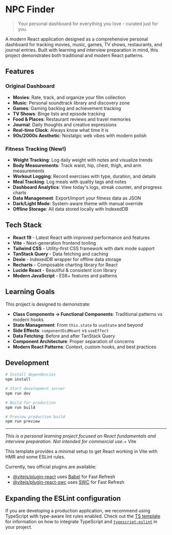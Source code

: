 # NPC Finder

> Your personal dashboard for everything you love - curated just for you.

A modern React application designed as a comprehensive personal dashboard for tracking movies, music, games, TV shows, restaurants, and journal entries. Built with learning and interview preparation in mind, this project demonstrates both traditional and modern React patterns.

## Features

### Original Dashboard

- **Movies**: Rate, track, and organize your film collection
- **Music**: Personal soundtrack library and discovery zone
- **Games**: Gaming backlog and achievement tracking
- **TV Shows**: Binge lists and episode tracking
- **Food & Places**: Restaurant reviews and travel memories
- **Journal**: Daily thoughts and creative expressions
- **Real-time Clock**: Always know what time it is
- **90s/2000s Aesthetic**: Nostalgic web vibes with modern polish

### Fitness Tracking (New!)

- **Weight Tracking**: Log daily weight with notes and visualize trends
- **Body Measurements**: Track waist, hip, chest, thigh, and arm measurements
- **Workout Logging**: Record exercises with type, duration, and details
- **Meal Tracking**: Log meals with quality tags and notes
- **Dashboard Analytics**: View today's logs, streak counter, and progress charts
- **Data Management**: Export/import your fitness data as JSON
- **Dark/Light Mode**: System-aware theme with manual override
- **Offline Storage**: All data stored locally with IndexedDB

## Tech Stack

- **React 19** - Latest React with improved performance and features
- **Vite** - Next-generation frontend tooling
- **Tailwind CSS** - Utility-first CSS framework with dark mode support
- **TanStack Query** - Data fetching and caching
- **Dexie** - IndexedDB wrapper for offline data storage
- **Recharts** - Composable charting library for React
- **Lucide React** - Beautiful & consistent icon library
- **Modern JavaScript** - ES6+ features and patterns

## Learning Goals

This project is designed to demonstrate:

- **Class Components → Functional Components**: Traditional patterns vs modern hooks
- **State Management**: From `this.state` to `useState` and beyond
- **Side Effects**: `componentDidMount` vs `useEffect`
- **Data Fetching**: Before and after TanStack Query
- **Component Architecture**: Proper separation of concerns
- **Modern React Patterns**: Context, custom hooks, and best practices

## Development

```bash
# Install dependencies
npm install

# Start development server
npm run dev

# Build for production
npm run build

# Preview production build
npm run preview
```

---

_This is a personal learning project focused on React fundamentals and interview preparation. Not intended for commercial use._+ Vite

This template provides a minimal setup to get React working in Vite with HMR and some ESLint rules.

Currently, two official plugins are available:

- [@vitejs/plugin-react](https://github.com/vitejs/vite-plugin-react/blob/main/packages/plugin-react) uses [Babel](https://babeljs.io/) for Fast Refresh
- [@vitejs/plugin-react-swc](https://github.com/vitejs/vite-plugin-react/blob/main/packages/plugin-react-swc) uses [SWC](https://swc.rs/) for Fast Refresh

## Expanding the ESLint configuration

If you are developing a production application, we recommend using TypeScript with type-aware lint rules enabled. Check out the [TS template](https://github.com/vitejs/vite/tree/main/packages/create-vite/template-react-ts) for information on how to integrate TypeScript and [`typescript-eslint`](https://typescript-eslint.io) in your project.
